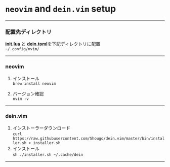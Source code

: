 # `neovim` and `dein.vim` setup
***
### 配置先ディレクトリ  
**init.lua** と **dein.toml**を下記ディレクトリに配置  
`~/.config/nvim/`
***
### neovim
1. インストール  
`brew install neovim`

1. バージョン確認  
`nvim -v`

***
### dein.vim  
1. インストーラーダウンロード  
`curl https://raw.githubusercontent.com/Shougo/dein.vim/master/bin/installer.sh > installer.sh`
1. インストール  
`sh ./installer.sh ~/.cache/dein`
***




